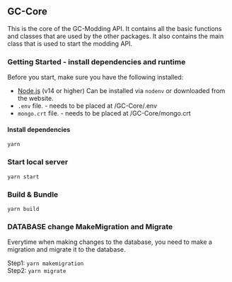 ## GC-Core

This is the core of the GC-Modding API. It contains all the basic functions and classes that are used by the other packages. It also contains the main class that is used to start the modding API.

### Getting Started - install dependencies and runtime

Before you start, make sure you have the following installed:

-   [Node.js](https://nodejs.org) (v14 or higher) Can be installed via `nodenv` or downloaded from the website.
-   `.env` file. - needs to be placed at /GC-Core/.env
-   `mongo.crt` file. - needs to be placed at /GC-Core/mongo.crt

#### Install dependencies

`yarn`

### Start local server

`yarn start`

### Build & Bundle

`yarn build`

### DATABASE change MakeMigration and Migrate
Everytime when making changes to the database, you need to make a migration and migrate it to the database.

Step1:
`yarn makemigration`  
Step2:
`yarn migrate`